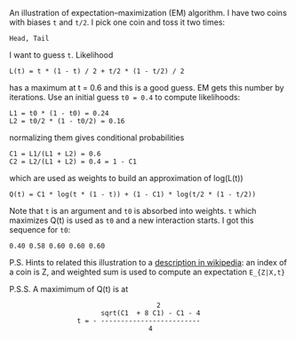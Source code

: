 An illustration of expectation–maximization (EM) algorithm. I have two
coins with biases `t` and `t/2`. I pick one coin and toss it two
times:

    Head, Tail

I want to guess `t`. Likelihood

    L(t) = t * (1 - t) / 2 + t/2 * (1 - t/2) / 2

has a maximum at t = 0.6 and this is a good guess. EM gets this number
by iterations. Use an initial guess `t0 = 0.4` to compute likelihoods:

    L1 = t0 * (1 - t0) = 0.24
    L2 = t0/2 * (1 - t0/2) = 0.16

normalizing them gives conditional probabilities

    C1 = L1/(L1 + L2) = 0.6
    C2 = L2/(L1 + L2) = 0.4 = 1 - C1

which are used as weights to build an approximation of log(L(t))

    Q(t) = C1 * log(t * (1 - t)) + (1 - C1) * log(t/2 * (1 - t/2))

Note that `t` is an argument and `t0` is absorbed into weights. `t`
which maximizes Q(t) is used as `t0` and a new interaction starts. I
got this sequence for `t0`:

    0.40 0.58 0.60 0.60 0.60

P.S. Hints to related this illustration to a [description in
wikipedia](https://en.wikipedia.org/wiki/Expectation%E2%80%93maximization_algorithm#Description):
an index of a coin is Z, and weighted sum is used to compute an expectation `E_{Z|X,t}`

P.S.S. A maximimum of Q(t) is at
```
                                     2
                       sqrt(C1  + 8 C1) - C1 - 4
                 t = - -------------------------
                                   4
```
